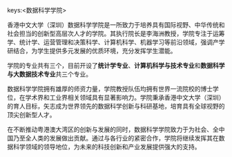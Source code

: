 keys:<数据科学学院>


香港中文大学（深圳）数据科学学院是一所致力于培养具有国际视野、中华传统和社会担当的创新型高层次人才的学院。其执行院长是李海洲教授，学院专注于运筹学、统计学、运营管理和决策科学、计算机科学、机器学习等前沿领域，强调产学研结合，为学生提供多元发展的优质环境，充分发挥学生潜能。

学院的专业共有三个，目前开设了**统计学专业**、**计算机科学与技术专业**和**数据科学与大数据技术专业**共三个专业。

数据科学学院拥有雄厚的师资力量，学院教授队伍均拥有世界一流院校的博士学位，在学术界和工业界相关领域具有显著影响力。学院秉承香港中文大学（深圳）的育人目标，矢志成为世界领先的数据科学创新与科研基地，培育具有全球视野的顶尖创新型人才。

在不断推动粤港澳大湾区的创新与发展的同时，数据科学学院致力于为社会、全中国乃至全人类的发展做出贡献。通过与各行业的紧密合作，学院将继续发挥其在数据科学领域的领导地位，为未来的科技创新和产业发展提供强大的支持。
